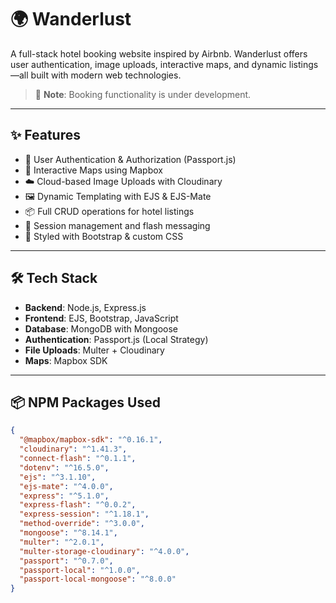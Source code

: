 # 🌍 Wanderlust

A full-stack hotel booking website inspired by Airbnb. Wanderlust offers user authentication, image uploads, interactive maps, and dynamic listings—all built with modern web technologies.

> 🚧 **Note**: Booking functionality is under development.

---

## ✨ Features

- 🔐 User Authentication & Authorization (Passport.js)
- 📍 Interactive Maps using Mapbox
- ☁️ Cloud-based Image Uploads with Cloudinary
- 🖼️ Dynamic Templating with EJS & EJS-Mate
- 📦 Full CRUD operations for hotel listings
- 🧭 Session management and flash messaging
- 🎨 Styled with Bootstrap & custom CSS

---

## 🛠 Tech Stack

- **Backend**: Node.js, Express.js
- **Frontend**: EJS, Bootstrap, JavaScript
- **Database**: MongoDB with Mongoose
- **Authentication**: Passport.js (Local Strategy)
- **File Uploads**: Multer + Cloudinary
- **Maps**: Mapbox SDK

---

## 📦 NPM Packages Used

```json
{
  "@mapbox/mapbox-sdk": "^0.16.1",
  "cloudinary": "^1.41.3",
  "connect-flash": "^0.1.1",
  "dotenv": "^16.5.0",
  "ejs": "^3.1.10",
  "ejs-mate": "^4.0.0",
  "express": "^5.1.0",
  "express-flash": "^0.0.2",
  "express-session": "^1.18.1",
  "method-override": "^3.0.0",
  "mongoose": "^8.14.1",
  "multer": "^2.0.1",
  "multer-storage-cloudinary": "^4.0.0",
  "passport": "^0.7.0",
  "passport-local": "^1.0.0",
  "passport-local-mongoose": "^8.0.0"
}
